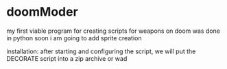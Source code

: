 # doomModer
my first viable program for creating scripts for weapons on doom was done in python
soon i am going to add sprite creation

installation:
after starting and configuring the script, we will put the DECORATE script into a zip archive or wad
